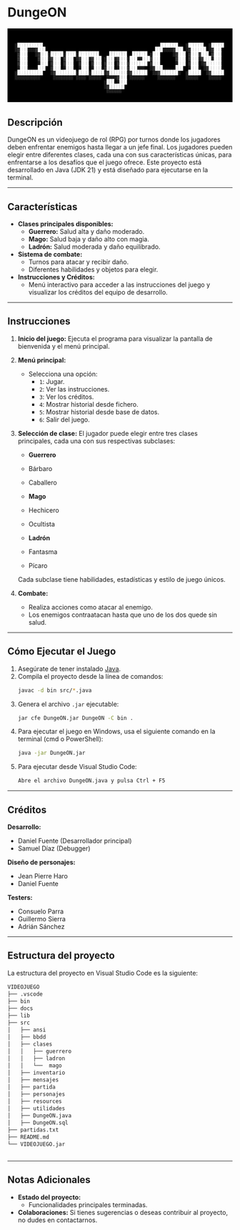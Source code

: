 # DungeON

![Logo del videojuego](src/resources/logoJuego.png)

## Descripción

DungeON es un videojuego de rol (RPG) por turnos donde los jugadores deben enfrentar enemigos hasta llegar a un jefe final. Los jugadores pueden elegir entre diferentes clases, cada una con sus características únicas, para enfrentarse a los desafíos que el juego ofrece. Este proyecto está desarrollado en Java (JDK 21) y está diseñado para ejecutarse en la terminal.

---

## Características

- **Clases principales disponibles:**
  - **Guerrero:** Salud alta y daño moderado.
  - **Mago:** Salud baja y daño alto con magia.
  - **Ladrón:** Salud moderada y daño equilibrado.
- **Sistema de combate:**
  - Turnos para atacar y recibir daño.
  - Diferentes habilidades y objetos para elegir.
- **Instrucciones y Créditos:**
  - Menú interactivo para acceder a las instrucciones del juego y visualizar los créditos del equipo de desarrollo.

---

## Instrucciones

1. **Inicio del juego:** Ejecuta el programa para visualizar la pantalla de bienvenida y el menú principal.
2. **Menú principal:**
   - Selecciona una opción:
     - `1`: Jugar.
     - `2`: Ver las instrucciones.
     - `3`: Ver los créditos.
     - `4`: Mostrar historial desde fichero.
     - `5`: Mostrar historial desde base de datos.
     - `6`: Salir del juego.
3. **Selección de clase:**
El jugador puede elegir entre tres clases principales, cada una con sus respectivas subclases:

   - **Guerrero**
   - Bárbaro
   - Caballero

   - **Mago**
   - Hechicero
   - Ocultista

   - **Ladrón**
   - Fantasma
   - Pícaro

   Cada subclase tiene habilidades, estadísticas y estilo de juego únicos.
4. **Combate:**
   - Realiza acciones como atacar al enemigo.
   - Los enemigos contraatacan hasta que uno de los dos quede sin salud.

---

## Cómo Ejecutar el Juego


1. Asegúrate de tener instalado [Java](https://www.java.com/).
2. Compila el proyecto desde la línea de comandos:
   ```sh
   javac -d bin src/*.java
   ```
3. Genera el archivo `.jar` ejecutable:
   ```sh
   jar cfe DungeON.jar DungeON -C bin .
   ```
4. Para ejecutar el juego en Windows, usa el siguiente comando en la terminal (cmd o PowerShell):
   ```sh
   java -jar DungeON.jar
   ```
5. Para ejecutar desde Visual Studio Code:
   ```sh
   Abre el archivo DungeON.java y pulsa Ctrl + F5
   ```

---

## Créditos

**Desarrollo:**
- Daniel Fuente (Desarrollador principal)
- Samuel Díaz (Debugger)

**Diseño de personajes:**
- Jean Pierre Haro
- Daniel Fuente

**Testers:**
- Consuelo Parra
- Guillermo Sierra
- Adrián Sánchez

---


## Estructura del proyecto

La estructura del proyecto en Visual Studio Code es la siguiente:

```
VIDEOJUEGO
├── .vscode
├── bin
├── docs
├── lib
├── src
│   ├── ansi
│   ├── bbdd
│   ├── clases
│   │   ├── guerrero
│   │   ├── ladron
│   │   └──  mago
│   ├── inventario
│   ├── mensajes
│   ├── partida
│   ├── personajes
│   ├── resources
│   ├── utilidades
│   ├── DungeON.java
│   ├── DungeON.sql
├── partidas.txt
├── README.md
└── VIDEOJUEGO.jar


```

---

## Notas Adicionales

- **Estado del proyecto:**
  - Funcionalidades principales terminadas.
- **Colaboraciones:** Si tienes sugerencias o deseas contribuir al proyecto, no dudes en contactarnos.
